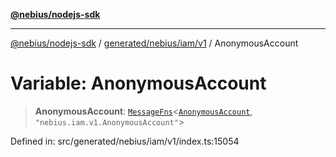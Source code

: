 [**@nebius/nodejs-sdk**](../../../../../README.md)

***

[@nebius/nodejs-sdk](../../../../../README.md) / [generated/nebius/iam/v1](../README.md) / AnonymousAccount

# Variable: AnonymousAccount

> **AnonymousAccount**: [`MessageFns`](../../../../../runtime/protos/core/interfaces/MessageFns.md)\<[`AnonymousAccount`](../interfaces/AnonymousAccount.md), `"nebius.iam.v1.AnonymousAccount"`\>

Defined in: src/generated/nebius/iam/v1/index.ts:15054
